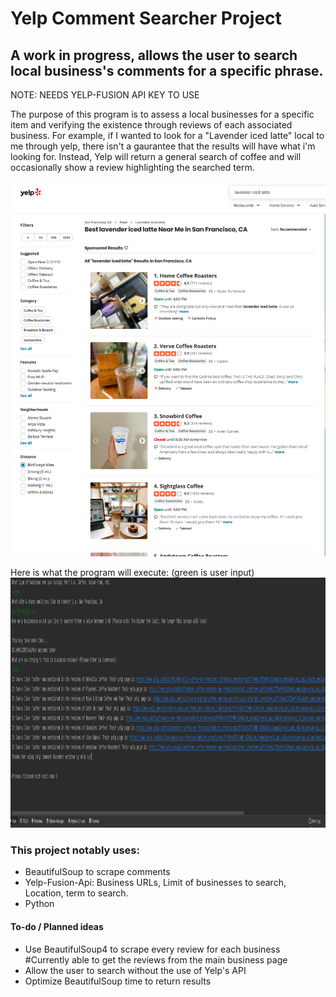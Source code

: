 # Yelp Comment Searcher Project

## A work in progress, allows the user to search local business's comments for a specific phrase.
NOTE: NEEDS YELP-FUSION API KEY TO USE

The purpose of this program is to assess a local businesses for a specific item and verifying the existence through reviews of each associated business.
For example, if I wanted to look for a "Lavender iced latte" local to me through yelp, there isn't a gaurantee that the results will have what i'm looking for.
Instead, Yelp will return a general search of coffee and will occasionally show a review highlighting the searched term.

<img src = "yelp.jpg" alt = "yelp search results" title = "Yelp results" width = "900" height = "600" display = "inline-block" />

Here is what the program will execute:
(green is user input)
<img src = "results.jpg" alt = "yelp search results" title = "Yelp results" width = "1000" height = "400" display = "inline-block" />

### This project notably uses:
* BeautifulSoup to scrape comments
* Yelp-Fusion-Api: Business URLs, Limit of businesses to search, Location, term to search.
* Python


#### To-do / Planned ideas
* Use BeautifulSoup4 to scrape every review for each business #Currently able to get the reviews from the main business page
* Allow the user to search without the use of Yelp's API
* Optimize BeautifulSoup time to return results
